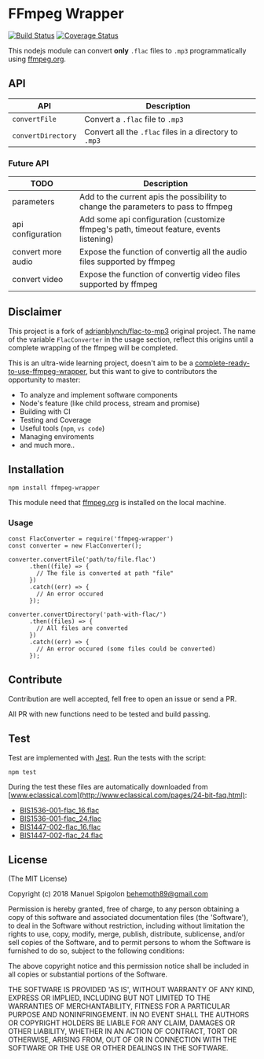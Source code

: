 # FFmpeg Wrapper

[![Build Status](https://travis-ci.org/Eomm/flac-to-mp3.svg?branch=master)](https://travis-ci.org/Eomm/flac-to-mp3)
[![Coverage Status](https://coveralls.io/repos/github/Eomm/flac-to-mp3/badge.svg?branch=master)](https://coveralls.io/github/Eomm/flac-to-mp3?branch=master)

This nodejs module can convert **only** `.flac` files to `.mp3` programmatically using [ffmpeg.org](https://www.ffmpeg.org/download.html).


## API

| API                  | Description                           |
| -------------------- | ------------------------------------- |
| `convertFile`        | Convert a `.flac` file to `.mp3`
| `convertDirectory`   | Convert all the `.flac` files in a directory to `.mp3`

### Future API

| TODO                 | Description                           |
| -------------------- | ------------------------------------- |
| parameters           | Add to the current apis the possibility to change the parameters to pass to ffmpeg 
| api configuration    | Add some api configuration (customize ffmpeg's path, timeout feature, events listening)
| convert more audio   | Expose the function of convertig all the audio files supported by ffmpeg
| convert video        | Expose the function of convertig video files supported by ffmpeg


## Disclaimer

This project is a fork of [adrianblynch/flac-to-mp3](https://github.com/adrianblynch/flac-to-mp3) original project.
The name of the variable `FlacConverter` in the usage section, reflect this origins until a complete wrapping of the ffmpeg will be completed.

This is an ultra-wide learning project, doesn't aim to be a [complete-ready-to-use-ffmpeg-wrapper](https://www.npmjs.com/package/fluent-ffmpeg), but this want to give to contributors the opportunity to master:
+ To analyze and implement software components
+ Node's feature (like child process, stream and promise)
+ Building with CI
+ Testing and Coverage
+ Useful tools (`npm`, `vs code`)
+ Managing enviroments
+ and much more..


## Installation

```
npm install ffmpeg-wrapper
```

This module need that [ffmpeg.org](https://www.ffmpeg.org/download.html) is installed on the local machine.


### Usage

```
const FlacConverter = require('ffmpeg-wrapper')
const converter = new FlacConverter();

converter.convertFile('path/to/file.flac')
      .then((file) => {
        // The file is converted at path "file"
      })
      .catch((err) => {
        // An error occured
      });

converter.convertDirectory('path-with-flac/')
      .then((files) => {
        // All files are converted
      })
      .catch((err) => {
        // An error occured (some files could be converted)
      });

```


## Contribute

Contribution are well accepted, fell free to open an issue or send a PR.

All PR with new functions need to be tested and build passing.


## Test

Test are implemented with [Jest](https://facebook.github.io/jest/). Run the tests with the script:

```
npm test
```

During the test these files are automatically downloaded from [www.eclassical.com](http://www.eclassical.com/pages/24-bit-faq.html):

- [BIS1536-001-flac_16.flac](http://www.eclassical.com/custom/eclassical/files/BIS1536-001-flac_16.flac)
- [BIS1536-001-flac_24.flac](http://www.eclassical.com/custom/eclassical/files/BIS1536-001-flac_24.flac)
- [BIS1447-002-flac_16.flac](http://www.eclassical.com/custom/eclassical/files/BIS1447-002-flac_16.flac)
- [BIS1447-002-flac_24.flac](http://www.eclassical.com/custom/eclassical/files/BIS1447-002-flac_24.flac)


## License
(The MIT License)

Copyright (c) 2018 Manuel Spigolon <behemoth89@gmail.com>

Permission is hereby granted, free of charge, to any person obtaining a copy of this software and associated documentation files (the 'Software'), to deal in the Software without restriction, including without limitation the rights to use, copy, modify, merge, publish, distribute, sublicense, and/or sell copies of the Software, and to permit persons to whom the Software is furnished to do so, subject to the following conditions:

The above copyright notice and this permission notice shall be included in all copies or substantial portions of the Software.

THE SOFTWARE IS PROVIDED 'AS IS', WITHOUT WARRANTY OF ANY KIND, EXPRESS OR IMPLIED, INCLUDING BUT NOT LIMITED TO THE WARRANTIES OF MERCHANTABILITY, FITNESS FOR A PARTICULAR PURPOSE AND NONINFRINGEMENT. IN NO EVENT SHALL THE AUTHORS OR COPYRIGHT HOLDERS BE LIABLE FOR ANY CLAIM, DAMAGES OR OTHER LIABILITY, WHETHER IN AN ACTION OF CONTRACT, TORT OR OTHERWISE, ARISING FROM, OUT OF OR IN CONNECTION WITH THE SOFTWARE OR THE USE OR OTHER DEALINGS IN THE SOFTWARE.
